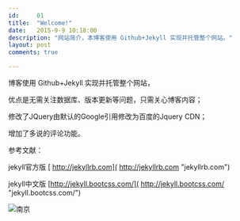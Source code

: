 ```yaml
---
id:		01
title:  "Welcome!"
date:   2015-9-9 10:18:00
description: "网站简介，本博客使用 Github+Jekyll 实现并托管整个网站。"
layout: post
comments: true

---
```



博客使用 Github+Jekyll 实现并托管整个网站，

优点是无需关注数据库、版本更新等问题，只需关心博客内容；

修改了JQuery由默认的Google引用修改为百度的Jquery CDN；

增加了多说的评论功能。


参考文献：

jekyll官方版  [  http://jekyllrb.com]( http://jekyllrb.com "jekyllrb.com")

jekyll中文版   [http://jekyll.bootcss.com/]( http://jekyll.bootcss.com/ "jekyll.bootcss.com/")


![南京](http://i3.tietuku.com/8d1ffe7d2f1d6bfc.jpg)


